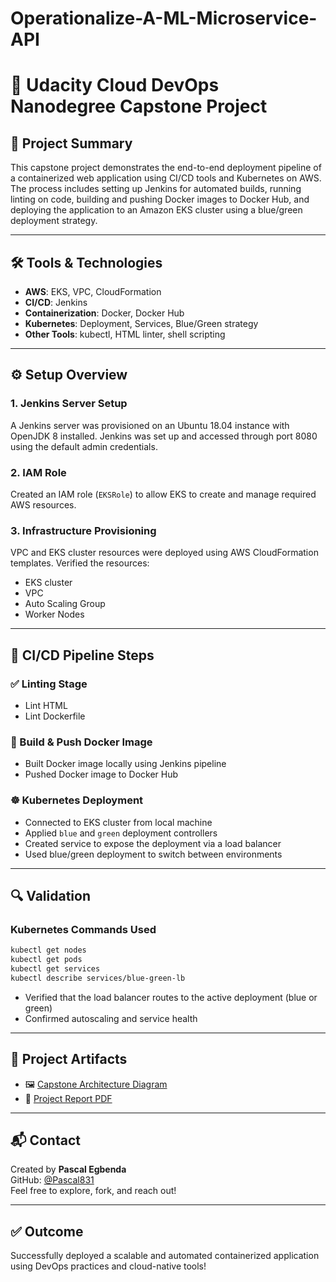 # Operationalize-A-ML-Microservice-API
# 🚀 Udacity Cloud DevOps Nanodegree Capstone Project

## 📌 Project Summary

This capstone project demonstrates the end-to-end deployment pipeline of a containerized web application using CI/CD tools and Kubernetes on AWS. The process includes setting up Jenkins for automated builds, running linting on code, building and pushing Docker images to Docker Hub, and deploying the application to an Amazon EKS cluster using a blue/green deployment strategy.

---

## 🛠️ Tools & Technologies

- **AWS**: EKS, VPC, CloudFormation
- **CI/CD**: Jenkins
- **Containerization**: Docker, Docker Hub
- **Kubernetes**: Deployment, Services, Blue/Green strategy
- **Other Tools**: kubectl, HTML linter, shell scripting

---

## ⚙️ Setup Overview

### 1. Jenkins Server Setup
A Jenkins server was provisioned on an Ubuntu 18.04 instance with OpenJDK 8 installed. Jenkins was set up and accessed through port 8080 using the default admin credentials.

### 2. IAM Role
Created an IAM role (`EKSRole`) to allow EKS to create and manage required AWS resources.

### 3. Infrastructure Provisioning
VPC and EKS cluster resources were deployed using AWS CloudFormation templates. Verified the resources:
- EKS cluster
- VPC
- Auto Scaling Group
- Worker Nodes

---

## 🔁 CI/CD Pipeline Steps

### ✅ Linting Stage
- Lint HTML
- Lint Dockerfile

### 🐳 Build & Push Docker Image
- Built Docker image locally using Jenkins pipeline
- Pushed Docker image to Docker Hub

### ☸️ Kubernetes Deployment
- Connected to EKS cluster from local machine
- Applied `blue` and `green` deployment controllers
- Created service to expose the deployment via a load balancer
- Used blue/green deployment to switch between environments

---

## 🔍 Validation

### Kubernetes Commands Used
```bash
kubectl get nodes
kubectl get pods
kubectl get services
kubectl describe services/blue-green-lb
```

- Verified that the load balancer routes to the active deployment (blue or green)
- Confirmed autoscaling and service health

---

## 📁 Project Artifacts

- 🖼️ [Capstone Architecture Diagram](./capstone-network-diagram.png)
- 📄 [Project Report PDF](./Udacity%20Cloud%20DevOps%20Nanodegree%20Capstone%20Project.pdf)

---

## 📬 Contact

Created by **Pascal Egbenda**  
GitHub: [@Pascal831](https://github.com/Pascal831)  
Feel free to explore, fork, and reach out!

---

## ✅ Outcome

Successfully deployed a scalable and automated containerized application using DevOps practices and cloud-native tools!
